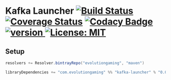 # Kafka Launcher [![Build Status](https://travis-ci.org/evolution-gaming/kafka-launcher.svg)](https://travis-ci.org/evolution-gaming/kafka-launcher) [![Coverage Status](https://coveralls.io/repos/evolution-gaming/kafka-launcher/badge.svg)](https://coveralls.io/r/evolution-gaming/kafka-launcher) [![Codacy Badge](https://api.codacy.com/project/badge/Grade/493799c12bb24cb39fe708c601a285fd)](https://www.codacy.com/app/evolution-gaming/kafka-launcher?utm_source=github.com&amp;utm_medium=referral&amp;utm_content=evolution-gaming/kafka-launcher&amp;utm_campaign=Badge_Grade) [ ![version](https://api.bintray.com/packages/evolutiongaming/maven/kafka-launcher/images/download.svg) ](https://bintray.com/evolutiongaming/maven/kafka-launcher/_latestVersion) [![License: MIT](https://img.shields.io/badge/License-MIT-yellowgreen.svg)](https://opensource.org/licenses/MIT)


## Setup

```scala
resolvers += Resolver.bintrayRepo("evolutiongaming", "maven")

libraryDependencies += "com.evolutiongaming" %% "kafka-launcher" % "0.0.1"
```